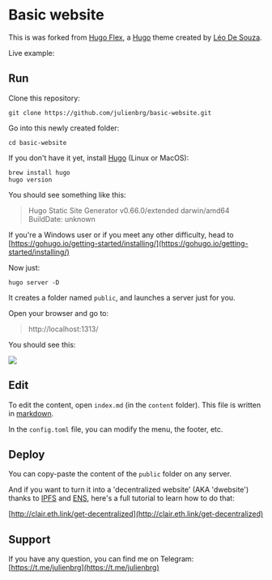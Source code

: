 # Basic website

This is was forked from [Hugo Flex](https://github.com/de-souza/hugo-flex/), a [Hugo](https://gohugo.io/) theme created by [Léo De Souza](https://github.com/de-souza).

Live example: 

## Run

Clone this repository:

```
git clone https://github.com/julienbrg/basic-website.git
```

Go into this newly created folder:

```
cd basic-website
````

If you don't have it yet, install [Hugo](https://gohugo.io/) (Linux or MacOS):

```
brew install hugo
hugo version
```

You should see something like this:

>Hugo Static Site Generator v0.66.0/extended darwin/amd64 BuildDate: unknown


If you're a Windows user or if you meet any other difficulty, head to [https://gohugo.io/getting-started/installing/](https://gohugo.io/getting-started/installing/)

Now just:

```
hugo server -D
```
It creates a folder named `public`, and launches a server just for you.

Open your browser and go to:

> http://localhost:1313/

You should see this:

![](https://gateway.pinata.cloud/ipfs/QmPxA2uG7m5WRJwVtL87JPaH6wwDEuKy8ajGApUzqi62st/)

## Edit

To edit the content, open `index.md` (in the `content` folder). This file is written in [markdown](https://web.stanford.edu/~kjytay/courses/stats32-aut2019/Session%208/Markdown%20Cheatsheet.pdf).

In the `config.toml` file, you can modify the menu, the footer, etc.

## Deploy

You can copy-paste the content of the `public` folder on any server.

And if you want to turn it into a 'decentralized website' (AKA 'dwebsite') thanks to [IPFS](https://ipfs.io/) and [ENS](https://ens.domains/), here's a full tutorial to learn how to do that:

[http://clair.eth.link/get-decentralized](http://clair.eth.link/get-decentralized)

## Support

If you have any question, you can find me on Telegram: [https://t.me/julienbrg](https://t.me/julienbrg)
